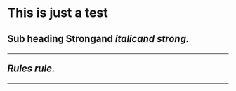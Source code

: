 

<h1>This is just a test
 
<h2>Sub heading
<strong>Strong<strong>and <em>italic<em>and <strong>strong<strong>.

<hr>
Rules rule.

<hr>